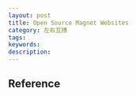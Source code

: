 ```yaml
---
layout: post
title: Open Source Magnet Websites
category: 左右互搏
tags: 
keywords: 
description: 
---
```


## Reference

